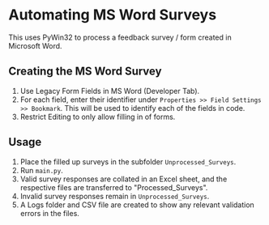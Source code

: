 # Automating MS Word Surveys

This uses PyWin32 to process a feedback survey / form created in Microsoft Word.

## Creating the MS Word Survey
1. Use Legacy Form Fields in MS Word (Developer Tab).
2. For each field, enter their identifier under `Properties >> Field Settings >> Bookmark`. This will be used to identify each of the fields in code.
3. Restrict Editing to only allow filling in of forms.

## Usage
1. Place the filled up surveys in the subfolder `Unprocessed_Surveys`.
2. Run `main.py`.
3. Valid survey responses are collated in an Excel sheet, and the respective files are transferred to "Processed_Surveys".
4. Invalid survey responses remain in `Unprocessed_Surveys`.
5. A Logs folder and CSV file are created to show any relevant validation errors in the files.